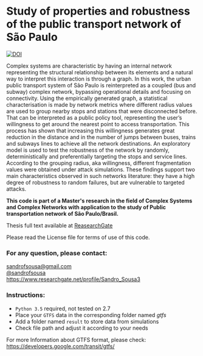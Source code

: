# Study of properties and robustness of the public transport network of São Paulo

[![DOI](https://zenodo.org/badge/24470228.svg)](https://zenodo.org/badge/latestdoi/24470228)

Complex systems are characteristic by having an internal network representing
the structural relationship between its elements and a natural way to interpret
this interaction is through a graph. In this work, the urban public transport
system of São Paulo is reinterpreted as a coupled (bus and subway) complex
network, bypassing operational details and focusing on connectivity. Using the
empirically generated graph, a statistical characterisation is made by network
metrics where different radius values are used to group nearby stops and
stations that were disconnected before. That can be interpreted as a public
policy tool, representing the user’s willingness to get around the nearest
point to access transportation. This process has shown that increasing this
willingness generates great reduction in the distance and in the number of
jumps between buses, trains and subways lines to achieve all the network
destinations. An exploratory model is used to test the robustness of the
network by randomly, deterministically and preferentially targeting the stops
and service lines. According to the grouping radius, aka willingness, different
fragmentation values were obtained under attack simulations. These  findings
support two main characteristics observed in such networks literature: they
have a high degree of robustness to random failures, but are vulnerable to
targeted attacks.

**This code is part of a Master's research in the field of Complex Systems and
Complex Networks with application to the study of Public transportation network
of São Paulo/Brasil.**

Thesis full text available at [ReasearchGate](https://www.researchgate.net/publication/304946197_Estudo_das_propriedades_e_robustez_da_rede_de_transporte_publico_de_Sao_Paulo)

Please read the License file for terms of use of this code.  

### For any question, please contact:
sandrofsousa@gmail.com  
[@sandrofsousa](https://twitter.com/sandrofsousa)  
https://www.researchgate.net/profile/Sandro_Sousa3


### Instructions:
* `Python 3.5` required, not tested on 2.7
* Place your `GTFS` data in the corresponding folder named _gtfs_  
* Add a folder named `result` to store data from simulations  
* Check file path and adjust it according to your needs  

For more Information about GTFS format, please check:  
https://developers.google.com/transit/gtfs/
